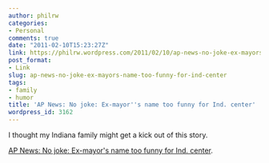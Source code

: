 ```yaml
---
author: philrw
categories:
- Personal
comments: true
date: "2011-02-10T15:23:27Z"
link: https://philrw.wordpress.com/2011/02/10/ap-news-no-joke-ex-mayors-name-too-funny-for-ind-center/
post_format:
- Link
slug: ap-news-no-joke-ex-mayors-name-too-funny-for-ind-center
tags:
- family
- humor
title: 'AP News: No joke: Ex-mayor''s name too funny for Ind. center'
wordpress_id: 3162
---
```


I thought my Indiana family might get a kick out of this story.

[AP News: No joke: Ex-mayor's name too funny for Ind. center](http://m.apnews.com/ap/db_16032/contentdetail.htm?contentguid=uFwTu88P).
